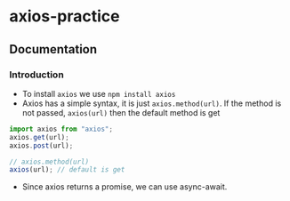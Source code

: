 # axios-practice

## Documentation

### Introduction

- To install `axios` we use `npm install axios`
- Axios has a simple syntax, it is just `axios.method(url)`. If the method is not passed, `axios(url)` then the default method is get

```js
import axios from "axios";
axios.get(url);
axios.post(url);

// axios.method(url)
axios(url); // default is get
```

- Since axios returns a promise, we can use async-await.
